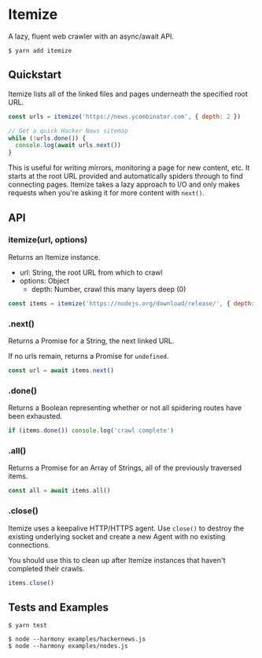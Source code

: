 # Itemize

A lazy, fluent web crawler with an async/await API.

```
$ yarn add itemize
```

## Quickstart

Itemize lists all of the linked files and pages underneath the specified root URL.

```js
const urls = itemize('https://news.ycombinator.com', { depth: 2 })

// Get a quick Hacker News sitemap
while (!urls.done()) {
  console.log(await urls.next())
}
```

This is useful for writing mirrors, monitoring a page for new content, etc.
It starts at the root URL provided and automatically spiders through to find connecting pages.
Itemize takes a lazy approach to I/O and only makes requests when you're asking it for more content
with `next()`.

## API

### itemize(url, options)

Returns an Itemize instance.

- url: String, the root URL from which to crawl
- options: Object
  - depth: Number, crawl this many layers deep (0)

```js
const items = itemize('https://nodejs.org/download/release/', { depth: 1 })
```

### .next()

Returns a Promise for a String, the next linked URL.

If no urls remain, returns a Promise for `undefined`.

```js
const url = await items.next()
```

### .done()

Returns a Boolean representing whether or not all spidering routes have been exhausted.

```js
if (items.done()) console.log('crawl complete')
```

### .all()

Returns a Promise for an Array of Strings, all of the previously traversed items.

```js
const all = await items.all()
```

### .close()

Itemize uses a keepalive HTTP/HTTPS agent.
Use `close()` to destroy the existing underlying socket and create a new Agent with no existing connections.

You should use this to clean up after Itemize instances that haven't completed their crawls.

```js
items.close()
```

## Tests and Examples

```
$ yarn test
```

```
$ node --harmony examples/hackernews.js
$ node --harmony examples/nodes.js
```

